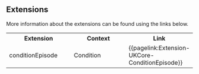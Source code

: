 ## Extensions

More information about the extensions can be found using the links below.

<table class="assets">
<tr>
<th width="35%">Extension</th>
<th width="30%">Context</th>
<th width="30%">Link</th>
</tr>
<tr>
<td>conditionEpisode</td>
<td>Condition</td>
<td>{{pagelink:Extension-UKCore-ConditionEpisode}}</td>
</tr>
</table>
